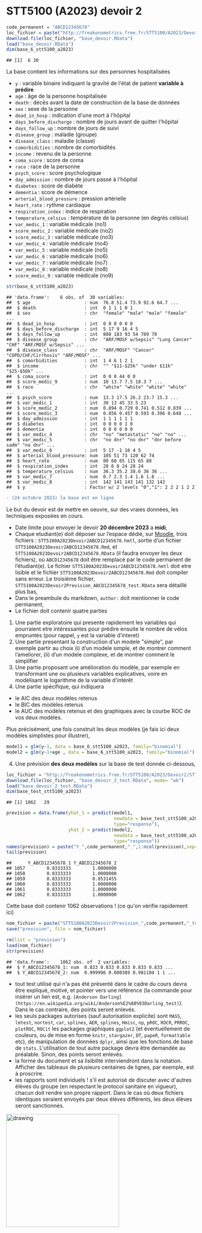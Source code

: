 STT5100 (A2023) devoir 2
================

``` r
code_permanent = "ABCD12345678"
loc_fichier = paste("http://freakonometrics.free.fr/STT5100/A2023/Devoir2/STT5100A2023Devoir2",code_permanent,".RData",sep="")
download.file(loc_fichier, "base_devoir.RData")
load("base_devoir.RData")
dim(base_6_stt5100_a2023)
```

    ## [1]  6 30

La base contient les informations sur des personnes hospitalisées

- `y` : variable binaire indiquant la gravité de l'état de patient **variable à prédire**
- `age` : âge de la personne hospitalisée
- `death` : décès avant la date de construction de la base de données
- `sex` : sexe de la personne
- `dead_in_hosp` : indication d'une mort à l'hôpital
- `days_before_discharge` : nombre de jours avant de quitter l'hôpital
- `days_follow_up` : nombre de jours de suivi
- `disease_group` : maladie (groupe)
- `disease_class` : maladie (classe)
- `comorbidities` : nombre de comorbidités
- `income` : revenu de la personne
- `coma_score` : score de coma
- `race` : race de la personne
- `psych_score` : score psychologique
- `day_admission` : nombre de jours passé à l'hôpital
- `diabetes` : score de diabète
- `dementia` : score de démence
- `arterial_blood_pressure` : pression artérielle
- `heart_rate` : rythme cardiaque
- `respiration_index` :  indice de respiration
- `temperature_celsius` : température de la personne (en degrés celsius)
- `var_medic_1` : variable médicale (no1)
- `score_medic_2` : variable médicale (no2)
- `score_medic_3` : variable médicale (no3)
- `var_medic_4` : variable médicale (no4)
- `var_medic_5` : variable médicale (no5)
- `var_medic_6` : variable médicale (no6)
- `var_medic_7` : variable médicale (no7)
- `var_medic_8` : variable médicale (no8)
- `score_medic_9` :  variable médicale (no9)

``` r
str(base_6_stt5100_a2023)
```

    ## 'data.frame':    6 obs. of  30 variables:
    ##  $ age                    : num  76.8 51.4 73.9 92.6 64.7 ...
    ##  $ death                  : int  0 1 1 1 0 1
    ##  $ sex                    : chr  "female" "male" "male" "female" ...
    ##  $ dead_in_hosp           : int  0 0 0 0 0 0
    ##  $ days_before_discharge  : int  5 17 9 16 4 5
    ##  $ days_follow_up         : int  808 183 93 54 789 70
    ##  $ disease_group          : chr  "ARF/MOSF w/Sepsis" "Lung Cancer" "CHF" "ARF/MOSF w/Sepsis" ...
    ##  $ disease_class          : chr  "ARF/MOSF" "Cancer" "COPD/CHF/Cirrhosis" "ARF/MOSF" ...
    ##  $ comorbidities          : int  1 4 6 1 2 1
    ##  $ income                 : chr  "" "$11-$25k" "under $11k" "$25-$50k" ...
    ##  $ coma_score             : int  0 0 0 44 0 0
    ##  $ score_medic_9          : num  10 13.7 7.5 18.3 7 ...
    ##  $ race                   : chr  "white" "white" "white" "white" ...
    ##  $ psych_score            : num  13.3 17.5 26.2 23.7 15.3 ...
    ##  $ var_medic_1            : int  30 13 45 33 5 23
    ##  $ score_medic_2          : num  0.894 0.729 0.741 0.512 0.839 ...
    ##  $ score_medic_3          : num  0.856 0.457 0.593 0.396 0.648 ...
    ##  $ day_admission          : int  1 1 1 1 1 1
    ##  $ diabetes               : int  0 0 0 0 1 0
    ##  $ dementia               : int  0 0 0 0 0 0
    ##  $ var_medic_4            : chr  "no" "metastatic" "no" "no" ...
    ##  $ var_medic_5            : chr  "no dnr" "no dnr" "dnr before sadm" "no dnr" ...
    ##  $ var_medic_6            : int  5 17 -1 16 4 5
    ##  $ arterial_blood_pressure: num  105 51 73 120 62 74
    ##  $ heart_rate             : num  80 60 65 115 65 88
    ##  $ respiration_index      : int  28 6 8 24 28 24
    ##  $ temperature_celsius    : num  36.3 35.2 38.6 36 36 ...
    ##  $ var_medic_7            : num  0.7 2.3 1.4 1.6 1.8 ...
    ##  $ var_medic_8            : int  142 141 143 141 132 142
    ##  $ y                      : Factor w/ 2 levels "0","1": 2 2 2 1 2 2


``` diff
- (24 octobre 2023) la base est en ligne
```

Le but du devoir est de mettre en oeuvre, sur des vraies données, les
techniques exposées en cours.

*   Date limite pour envoyer le devoir **20 décembre 2023** a **midi**,
*   Chaque etudiant(e) doit déposer sur l’espace dédié, sur [Moodle](https://ena01.uqam.ca/mod/assign/view.php),
    trois fichiers : `STT5100A2023Devoir2ABCD12345678.hmtl`, sortie d’un fichier
    `STT5100A2023Devoir2ABCD12345678.Rmd`, et `STT5100A2023Devoir2ABCD12345678.RData` (il faudra envoyer les deux fichiers), où
    `ABCD12345678` doit être remplacé par le code permanent de
    l’étudiant(e). Le fichier `STT5100A2023Devoir2ABCD12345678.hmtl` doit etre
    lisible et le fichier `STT5100A2023Devoir2ABCD12345678.Rmd` doit compiler sans
    erreur. Le troisième fichier, `STT5100A2023Devoir2Prevision_ABCD12345678_test.RData`
    sera détaillé plus bas,
*   Dans le preambule du markdown, `author:` doit mentionner le code
    permanent,
*  Le fichier doit contenir quatre parties

1.  Une partie exploratoire qui presente rapidement les variables qui
    pourraient etre intéressantes pour prédire ensuite le nombre de vélos empruntés (pour rappel, `y` est la variable d’interet)
2.  Une partie presentant la construction d'un modele "simple", par exemple 
    partir au choix (i) d’un modele simple, et de montrer comment
    l’ameliorer, (ii) d’un modele complexe, et de montrer comment le
    simplifier
3.  Une partie proposant une amélioration du modèle, par exemple en transformant une ou plusieurs variables explicatives, voire en modélisant le logarithme de la variable d'intérêt
4.  Une partie spécifique, qui indiquera
-    le AIC des deux modèles retenus
-    le BIC des modèles retenus
-    le AUC des modèles retenus et des graphiques avec la courbe ROC de vos deux modèles.


   Plus précisément, une fois construit les deux modèles (je fais ici deux modèles simplistes pour illustrer),

``` r
model1 = glm(y~1, data = base_6_stt5100_a2023, family="binomial")
model2 = glm(y~1+age , data = base_6_stt5100_a2023, family="binomial")
```

4.  Une prévision **des deux modèles** sur la base de test donnée ci-dessous,

``` r
loc_fichier = "http://freakonometrics.free.fr/STT5100/A2023/Devoir2/STT5100A2023Devoir2TEST.RData"
download.file(loc_fichier, "base_devoir_2_test.RData", mode= "wb")
load("base_devoir_2_test.RData")
dim(base_test_stt5100_a2023)
```

    ## [1] 1062   29

``` r
prevision = data.frame(yhat_1 = predict(model1, 
                                        newdata = base_test_stt5100_a2023,
                                        type="response"),
                       yhat_2 = predict(model2, 
                                        newdata = base_test_stt5100_a2023,
                                        type="response"))
names(prevision) = paste("Y_",code_permanent,"_",1:ncol(prevision),sep="")
tail(prevision)
```

    ##      Y_ABCD12345678_1 Y_ABCD12345678_2
    ## 1057        0.8333333        1.0000000
    ## 1058        0.8333333        1.0000000
    ## 1059        0.8333333        0.8531455
    ## 1060        0.8333333        1.0000000
    ## 1061        0.8333333        1.0000000
    ## 1062        0.8333333        1.0000000

Cette base doit contenir 1062 observations ! (ce qu'on vérifie rapidement ici)

``` r
nom_fichier = paste("STT5100A2023Devoir2Prevision_",code_permanent,"_test.RData",sep="")
save("prevision", file = nom_fichier)
```

``` r
rm(list = "prevision")
load(nom_fichier)
str(prevision)
```

    ## 'data.frame':    1062 obs. of  2 variables:
    ##  $ Y_ABCD12345678_1: num  0.833 0.833 0.833 0.833 0.833 ...
    ##  $ Y_ABCD12345678_2: num  0.999996 0.000389 0.981104 1 1 ...


* tout test utilisé qui n'a pas été présenté dans le cadre du cours devra être expliqué, motivé, et pointer vers une référence (la commande pour insérer un lien est, e.g. `[Anderson Darling](https://en.wikipedia.org/wiki/Anderson%E2%80%93Darling_test)`). Dans le cas contraire, des points seront enlevés.
* les seuls packages autorises (sauf autorisation explicite) sont `MASS`, `lmtest`, `nortest`, `car`, `splines`, `AER`, `splines`, `Hmisc`, `np`, `pROC`, `ROCR`, `PRROC`, `plotROC`, `ROCit` les packages graphiques `ggplot2` (et éventuellement de couleurs, ou de mise en forme `knitr`, `stargazer`, `DT`, `papeR`, `formattable` etc), de manipulation de données `dplyr`, ainsi que les fonctions de base de `stats`. L'utilisation de tout autre package devra être demandée au préalable. Sinon, des points seront enlevés.
* la forme du document et sa lisibilité interviendront dans la notation. Afficher des tableaux de plusieurs centaines de lignes, par exemple, est à proscrire.
* les rapports sont individuels ! s'il est autorisé de discuter avec d'autres élèves du groupe (en respectant le protocol sanitaire en vigueur), chacun doit rendre son propre rapport. Dans le cas où deux fichiers identiques seraient envoyés par deux élèves différents, les deux élèves seront sanctionnés.

<img src="https://github.com/freakonometrics/STT5100/blob/master/archives/A2018/obviously.png" alt="drawing" width="300" align=right/>
